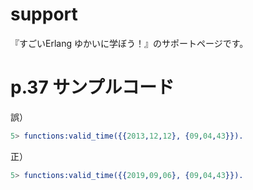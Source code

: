 support
=======

『すごいErlang ゆかいに学ぼう！』のサポートページです。

p.37 サンプルコード
===================

誤）

```erlang
5> functions:valid_time({{2013,12,12}, {09,04,43}}).
```

正）

```erlang
5> functions:valid_time({{2019,09,06}, {09,04,43}}).
```
